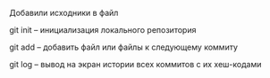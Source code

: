 Добавили исходники в файл

git init – инициализация локального репозитория

git add – добавить файл или файлы к следующему коммиту

git log – вывод на экран истории всех коммитов с их хеш-кодами